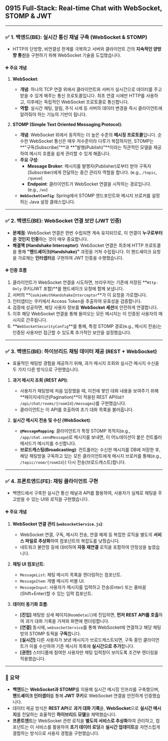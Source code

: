 ## 0915 Full-Stack: Real-time Chat with WebSocket, STOMP & JWT

---

### ✅ 1. 백엔드(BE): 실시간 통신 채널 구축 (WebSocket & STOMP)

*   HTTP의 단방향, 비연결성 한계를 극복하고 서버와 클라이언트 간의 **지속적인 양방향 통신**을 구현하기 위해 WebSocket 기술을 도입했습니다.

#### ➕ 주요 개념

1.  **WebSocket**:
    *   **개념**: 하나의 TCP 연결 위에서 클라이언트와 서버가 실시간으로 데이터를 주고받을 수 있게 해주는 통신 프로토콜입니다. 최초 연결 시에만 HTTP를 사용하고, 이후에는 독립적인 WebSocket 프로토콜로 통신합니다.
    *   **역할**: 실시간 채팅, 알림, 주식 시세 등 서버의 데이터 변경을 즉시 클라이언트에 알려줘야 하는 기능의 기반이 됩니다.

2.  **STOMP (Simple Text Oriented Messaging Protocol)**:
    *   **개념**: WebSocket 위에서 동작하는 더 높은 수준의 **메시징 프로토콜**입니다. 순수한 WebSocket 통신은 매우 저수준이라 다루기 복잡하지만, STOMP는 **"구독(Subscribe)"**과 **"발행(Publish)"**이라는 직관적인 모델을 제공하여 메시지 흐름을 쉽게 관리할 수 있게 해줍니다.
    *   **주요 구성**:
        *   **Message Broker**: 메시지를 발행자(Publisher)로부터 받아 구독자(Subscriber)에게 전달하는 중간 관리자 역할을 합니다. (e.g., `/topic`, `/queue`)
        *   **Endpoint**: 클라이언트가 WebSocket 연결을 시작하는 경로입니다. (e.g., `/ws`)
    *   **`WebSocketConfig`**: Spring에서 STOMP 엔드포인트와 메시지 브로커를 설정하는 Java 설정 클래스입니다.

---

### ✅ 2. 백엔드(BE): WebSocket 연결 보안 (JWT 인증)

*   **문제점**: WebSocket 연결은 한번 수립되면 계속 유지되므로, 이 연결이 **누구로부터 온 것인지 인증**하는 것이 매우 중요합니다.
*   **해결책 (Handshake Interceptor)**: WebSocket 연결은 최초에 HTTP 프로토콜을 통해 **"핸드셰이크(Handshake)"** 과정을 거쳐 수립됩니다. 이 핸드셰이크 요청을 가로채는 **인터셉터**를 구현하여 JWT 인증을 수행했습니다.

#### ➕ 인증 흐름

1.  클라이언트가 WebSocket 연결을 시도하면, 브라우저는 기존에 저장된 **`Http-Only` 쿠키(JWT 포함)**를 핸드셰이크 요청에 함께 보냅니다.
2.  서버의 **`CookieAuthHandshakeInterceptor`**가 이 요청을 가로챕니다.
3.  인터셉터는 쿠키에서 Access Token을 추출하여 유효성을 검증합니다.
4.  검증에 성공하면, 해당 사용자 정보를 **WebSocket 세션**에 안전하게 연결합니다.
5.  이후 해당 WebSocket 연결을 통해 들어오는 모든 메시지는 이 인증된 사용자의 메시지로 간주됩니다.
6.  **`WebSocketSecurityConfig`**를 통해, 특정 STOMP 경로(e.g., 메시지 전송)는 인증된 사용자만 접근할 수 있도록 추가적인 보안을 설정했습니다.

---

### ✅ 3. 백엔드(BE): 하이브리드 채팅 데이터 제공 (REST + WebSocket)

*   효율적인 채팅방 경험을 제공하기 위해, 과거 메시지 조회와 실시간 메시지 수신을 두 가지 다른 방식으로 구현했습니다.

1.  **과거 메시지 조회 (REST API)**:
    *   사용자가 채팅방에 처음 입장했을 때, 이전에 쌓인 대화 내용을 보여주기 위해 **페이지네이션(Pagination)**이 적용된 REST API(`GET /api/chat/rooms/{roomId}/messages`)를 구현했습니다.
    *   클라이언트는 이 API를 호출하여 초기 대화 목록을 불러옵니다.

2.  **실시간 메시지 전송 및 수신 (WebSocket)**:
    *   **`@MessageMapping`**: 클라이언트가 특정 STOMP 목적지(e.g., `/app/chat.sendMessage`)로 메시지를 보내면, 이 어노테이션이 붙은 컨트롤러 메서드가 메시지를 수신합니다.
    *   **브로드캐스팅(Broadcasting)**: 컨트롤러는 수신한 메시지를 DB에 저장한 후, 해당 채팅방을 구독하고 있는 모든 클라이언트에게 메시지 브로커를 통해(e.g., `/topic/room/{roomId}`) 다시 전송(브로드캐스트)합니다.

---

### ✅ 4. 프론트엔드(FE): 채팅 클라이언트 구현

*   백엔드에서 구축한 실시간 통신 채널과 API를 활용하여, 사용자가 실제로 채팅을 주고받을 수 있는 UI와 로직을 구현했습니다.

#### ➕ 주요 개념

1.  **WebSocket 연결 관리 (`websocketService.js`)**:
    *   WebSocket 연결, 구독, 메시지 전송, 연결 해제 등 복잡한 로직을 별도의 **서비스 파일로 추상화**하여 컴포넌트의 복잡도를 낮췄습니다.
    *   네트워크 불안정 등에 대비하여 **자동 재연결** 로직을 포함하여 안정성을 높였습니다.

2.  **채팅 UI 컴포넌트**:
    *   `MessageList`: 채팅 메시지 목록을 렌더링하는 컴포넌트.
    *   `MessageItem`: 개별 메시지 버블 UI.
    *   `MessageInput`: 사용자가 메시지를 입력하고 전송(Enter) 또는 줄바꿈(Shift+Enter)할 수 있는 입력 컴포넌트.

3.  **데이터 동기화 흐름**:
    *   **[진입]** 채팅방 상세 페이지(`RoomDetail`)에 진입하면, **먼저 REST API를 호출**하여 과거 대화 기록을 가져와 화면에 렌더링합니다.
    *   **[연결]** 동시에, `websocketService`를 통해 WebSocket에 연결하고 해당 채팅방의 STOMP 토픽을 **구독**합니다.
    *   **[실시간]** 다른 사용자가 보낸 메시지가 브로드캐스트되면, 구독 중인 클라이언트가 이를 수신하여 기존 메시지 목록에 **실시간으로 추가**합니다.
    *   **[권한]** 스터디룸에 참여한 사용자만 채팅 입력창이 보이도록 조건부 렌더링을 적용했습니다.

---

### 📌 요약

*   **백엔드**는 **WebSocket과 STOMP**를 이용해 실시간 메시징 인프라를 구축했으며, **핸드셰이크 인터셉터**를 통해 **JWT 쿠키**로 WebSocket 연결을 안전하게 인증했습니다.
*   데이터 제공 방식은 **REST API**로 **과거 대화 기록**을, **WebSocket**으로 **실시간 메시지**를 전달하는 효율적인 **하이브리드 모델**을 채택했습니다.
*   **프론트엔드**는 WebSocket 관련 로직을 **별도의 서비스로 추상화**하여 관리하고, 컴포넌트는 이 서비스를 활용하여 **초기 데이터 로딩**과 **실시간 업데이트**를 자연스럽게 결합하는 방식으로 사용자 경험을 구현했습니다.